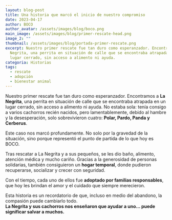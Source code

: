 ```yaml
---
layout: blog-post
title: Una historia que marcó el inicio de nuestro compromiso
date: 2023-04-17
author: BOCO
author_avatar: /assets/images/blog/boco.png
main_image: /assets/images/blog/primer-rescate-head.png
image_2: ""
thumbnail: /assets/images/blog/portada-primer-rescate.png
excerpt: Nuestro primer rescate fue tan duro como esperanzador. Encontramos a La
  Negrita, una perrita en situación de calle que se encontraba atrapada en un
  lugar cerrado, sin acceso a alimento ni ayuda.
categoria: Historias
tags:
  - rescate
  - adopción
  - bienestar animal
---
```

Nuestro primer rescate fue tan duro como esperanzador. Encontramos a **La Negrita**, una perrita en situación de calle que se encontraba atrapada en un lugar cerrado, sin acceso a alimento ni ayuda. No estaba sola: tenía consigo a varios cachorros recién nacidos, pero lamentablemente, debido al hambre y la desesperación, solo sobrevivieron cuatro: **Polar, Pardo, Panda y Cerberus**.

Este caso nos marcó profundamente. No solo por la gravedad de la situación, sino porque representó el punto de partida de lo que hoy es BOCO.

Tras rescatar a La Negrita y a sus pequeños, se les dio baño, alimento, atención médica y mucho cariño. Gracias a la generosidad de personas solidarias, también consiguieron un **hogar temporal**, donde pudieron recuperarse, socializar y crecer con seguridad.

Con el tiempo, cada uno de ellos fue **adoptado por familias responsables**, que hoy les brindan el amor y el cuidado que siempre merecieron.

Esta historia es un recordatorio de que, incluso en medio del abandono, la compasión puede cambiarlo todo.\
**La Negrita y sus cachorros nos enseñaron que ayudar a uno… puede significar salvar a muchos.**